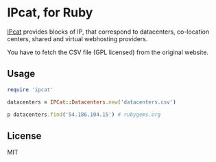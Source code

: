 IPcat, for Ruby
===============

[IPcat](https://github.com/client9/ipcat) provides blocks of IP,
that correspond to datacenters, co-location centers, shared and virtual
webhosting providers.

You have to fetch the CSV file (GPL licensed) from the original website.

Usage
-----

```ruby
require 'ipcat'

datacenters = IPCat::Datacenters.new('datacenters.csv')

p datacenters.find('54.186.104.15') # rubygems.org
```

License
-------

MIT
